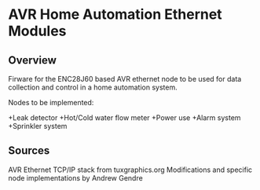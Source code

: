 AVR Home Automation Ethernet Modules
====================================

Overview
--------

Firware for the ENC28J60 based AVR ethernet node to be used for data collection and control in a home automation system.

Nodes to be implemented:

+Leak detector
+Hot/Cold water flow meter
+Power use
+Alarm system
+Sprinkler system

Sources
-------
AVR Ethernet TCP/IP stack from tuxgraphics.org
Modifications and specific node implementations by Andrew Gendre
